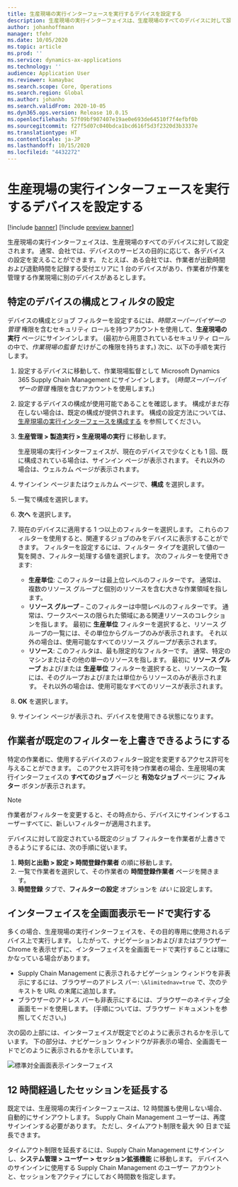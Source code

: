 ```yaml
---
title: 生産現場の実行インターフェースを実行するデバイスを設定する
description: 生産現場の実行インターフェイスは、生産現場のすべてのデバイスに対して設定されます。 通常、会社では、デバイスのサービスの目的に応じて、各デバイスの設定を変えることができます。 たとえば、ある会社では、作業者が出勤時間および退勤時間を記録する受付エリアに 1 台のデバイスがあり、作業者が作業を管理する作業現場に別のデバイスがあるとします。
author: johanhoffmann
manager: tfehr
ms.date: 10/05/2020
ms.topic: article
ms.prod: ''
ms.service: dynamics-ax-applications
ms.technology: ''
audience: Application User
ms.reviewer: kamaybac
ms.search.scope: Core, Operations
ms.search.region: Global
ms.author: johanho
ms.search.validFrom: 2020-10-05
ms.dyn365.ops.version: Release 10.0.15
ms.openlocfilehash: 57f09bf907407e19ae0e693de64510f7f4efbf0b
ms.sourcegitcommit: f27f5d07c040bdca1bcd616f5d3f2320d3b3337e
ms.translationtype: HT
ms.contentlocale: ja-JP
ms.lasthandoff: 10/15/2020
ms.locfileid: "4432272"
---
```

# <a name="set-up-a-device-to-run-the-production-floor-execution-interface"></a>生産現場の実行インターフェースを実行するデバイスを設定する

[!include [banner](../includes/banner.md)]
[!include [preview banner](../includes/preview-banner.md)]

生産現場の実行インターフェイスは、生産現場のすべてのデバイスに対して設定されます。 通常、会社では、デバイスのサービスの目的に応じて、各デバイスの設定を変えることができます。 たとえば、ある会社では、作業者が出勤時間および退勤時間を記録する受付エリアに 1 台のデバイスがあり、作業者が作業を管理する作業現場に別のデバイスがあるとします。

## <a name="set-the-configuration-and-filters-for-a-specific-device"></a>特定のデバイスの構成とフィルタの設定

デバイスの構成とジョブ フィルターを設定するには、*時間スーパーバイザーの管理* 権限を含むセキュリティ ロールを持つアカウントを使用して、**生産現場の実行** ページにサインインします。 (最初から用意されているセキュリティ ロールの中で、*作業現場の監督* だけがこの権限を持ちます。) 次に、以下の手順を実行します。

1. 設定するデバイスに移動して、作業現場監督として Microsoft Dynamics 365 Supply Chain Management にサインインします。 (*時間スーパーバイザーの管理* 権限を含むアカウントを使用します。)
1. 設定するデバイスの構成が使用可能であることを確認します。 構成がまだ存在しない場合は、既定の構成が提供されます。 構成の設定方法については、[生産現場の実行インターフェースを構成する](production-floor-execution-configure.md) を参照してください。
1. **生産管理 \> 製造実行 \> 生産現場の実行** に移動します。

    生産現場の実行インターフェイスが、現在のデバイスで少なくとも 1 回、既に構成されている場合は、サインイン ページが表示されます。 それ以外の場合は、ウェルカム ページが表示されます。

1. サインイン ページまたはウェルカム ページで、**構成** を選択します。
1. 一覧で構成を選択します。
1. **次へ** を選択します。
1. 現在のデバイスに適用する 1 つ以上のフィルターを選択します。 これらのフィルターを使用すると、関連するジョブのみをデバイスに表示することができます。 フィルターを設定するには、フィルター タイプを選択して値の一覧を開き、フィルター処理する値を選択します。 次のフィルターを使用できます:

    - **生産単位**: このフィルターは最上位レベルのフィルターです。 通常は、複数のリソース グループと個別のリソースを含む大きな作業領域を指します。
    - **リソース グループ** – このフィルターは中間レベルのフィルターです。 通常は、ワークスペースの限られた領域にある関連リソースのコレクションを指します。 最初に **生産単位** フィルターを選択すると、リソース グループの一覧には、その単位からグループのみが表示されます。 それ以外の場合は、使用可能なすべてのリソース グループが表示されます。
    - **リソース**: このフィルタは、最も限定的なフィルターです。 通常、特定のマシンまたはその他の単一のリソースを指します。 最初に **リソース グループ** および/または **生産単位** フィルターを選択すると、リソースの一覧には、そのグループおよび/または単位からリソースのみが表示されます。 それ以外の場合は、使用可能なすべてのリソースが表示されます。

1. **OK** を選択します。
1. サインイン ページが表示され、デバイスを使用できる状態になります。

## <a name="allow-a-worker-to-override-the-default-filters"></a>作業者が既定のフィルターを上書きできるようにする

特定の作業者に、使用するデバイスのフィルター設定を変更するアクセス許可を与えることができます。 このアクセス許可を持つ作業者の場合、生産現場の実行インターフェイスの **すべてのジョブ** ページと **有効なジョブ** ページに **フィルター** ボタンが表示されます。

> [!NOTE]
> 作業者がフィルターを変更すると、その時点から、デバイスにサインインするユーザーすべてに、新しいフィルターが適用されます。

デバイスに対して設定されている既定のジョブ フィルターを作業者が上書きできるようにするには、次の手順に従います。

1. **時刻と出勤 \> 設定 \> 時間登録作業者** の順に移動します。
1. 一覧で作業者を選択して、その作業者の **時間登録作業者** ページを開きます。
1. **時間登録** タブで、**フィルターの設定** オプションを *はい* に設定します。

## <a name="run-the-interface-in-full-screen-mode"></a>インターフェイスを全画面表示モードで実行する

多くの場合、生産現場の実行インターフェイスを、その目的専用に使用されるデバイス上で実行します。 したがって、ナビゲーションおよび/またはブラウザー Chrome を表示せずに、インターフェイスを全画面モードで実行することは理にかなっている場合があります。

- Supply Chain Management に表示されるナビゲーション ウィンドウを非表示にするには、ブラウザーのアドレス バー: `\&limitednav=true` で、次のテキストを URL の末尾に追加します。
- ブラウザーのアドレス バーも非表示にするには、ブラウザーのネイティブ全画面モードを使用します。 (手順については、ブラウザー ドキュメントを参照してください。)

次の図の上部には、インターフェイスが既定でどのように表示されるかを示しています。 下の部分は、ナビゲーション ウィンドウが非表示の場合、全画面モードでどのように表示されるかを示しています。

![標準対全画面表示インターフェイス](media/pfei-full-screen.png "標準対全画面表示インターフェイス")

## <a name="extend-the-session-past-12-hours"></a>12 時間経過したセッションを延長する

既定では、生産現場の実行インターフェースは、12 時間誰も使用しない場合、自動的にサインアウトします。 Supply Chain Management ユーザーは、再度サインインする必要があります。 ただし、タイムアウト制限を最大 90 日まで延長できます。

タイムアウト制限を延長するには、Supply Chain Management にサインインし、**システム管理 \> ユーザー \> セッション拡張機能** に移動します。 デバイスへのサインインに使用する Supply Chain Management のユーザー アカウントと、セッションをアクティブにしておく時間数を指定します。
